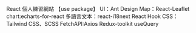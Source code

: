 React 個人練習網站
【use package】
UI：Ant Design
Map：React-Leaflet
chart:echarts-for-react
多語言文本：react-i18next
React Hook
CSS：Tailwind CSS、SCSS
FetchAPI:Axios
Redux-toolkit
useQuery
